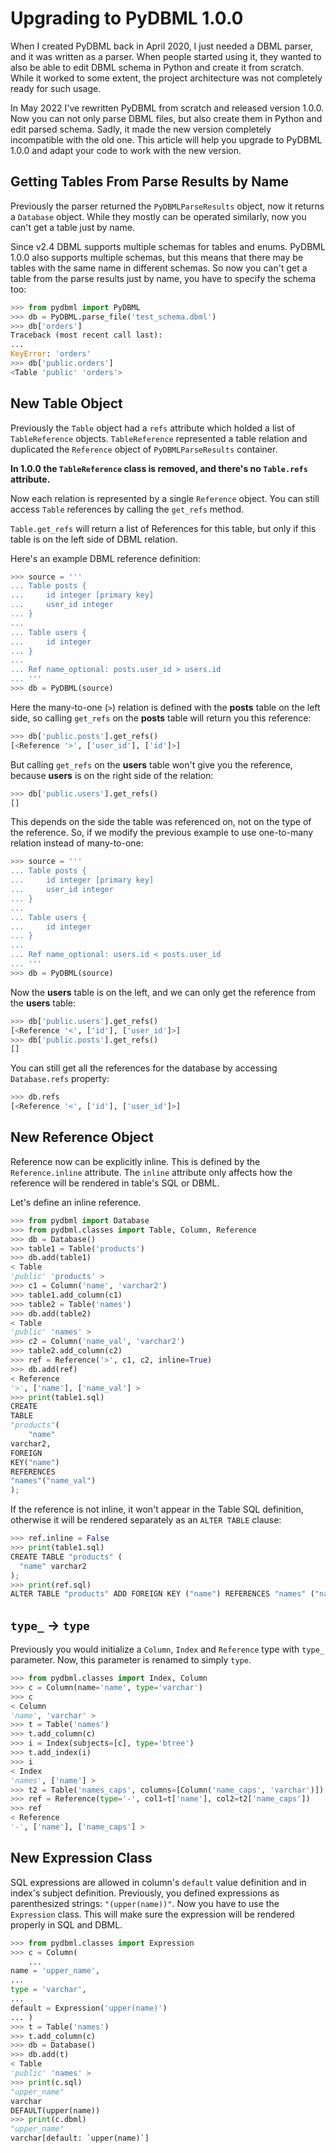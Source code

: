 # Upgrading to PyDBML 1.0.0

When I created PyDBML back in April 2020, I just needed a DBML parser, and it was written as a parser. When people started using it, they wanted to also be able to edit DBML schema in Python and create it from scratch. While it worked to some extent, the project architecture was not completely ready for such usage.

In May 2022 I've rewritten PyDBML from scratch and released version 1.0.0. Now you can not only parse DBML files, but also create them in Python and edit parsed schema. Sadly, it made the new version completely incompatible with the old one. This article will help you upgrade to PyDBML 1.0.0 and adapt your code to work with the new version.

## Getting Tables From Parse Results by Name

Previously the parser returned the `PyDBMLParseResults` object, now it returns a `Database` object. While they mostly can be operated similarly, now you can't get a table just by name.

Since v2.4 DBML supports multiple schemas for tables and enums. PyDBML 1.0.0 also supports multiple schemas, but this means that there may be tables with the same name in different schemas. So now you can't get a table from the parse results just by name, you have to specify the schema too:

```python
>>> from pydbml import PyDBML
>>> db = PyDBML.parse_file('test_schema.dbml')
>>> db['orders']
Traceback (most recent call last):
...
KeyError: 'orders'
>>> db['public.orders']
<Table 'public' 'orders'>

```

## New Table Object

Previously the `Table` object had a `refs` attribute which holded a list of `TableReference` objects. `TableReference` represented a table relation and duplicated the `Reference` object of `PyDBMLParseResults` container.

**In 1.0.0 the `TableReference` class is removed, and there's no `Table.refs` attribute.**

Now each relation is represented by a single `Reference` object. You can still access `Table` references by calling the `get_refs` method.

`Table.get_refs` will return a list of References for this table, but only if this table is on the left side of DBML relation.

Here's an example DBML reference definition:

```python
>>> source = '''
... Table posts {
...     id integer [primary key]
...     user_id integer
... }
... 
... Table users {
...     id integer
... }
... 
... Ref name_optional: posts.user_id > users.id
... '''
>>> db = PyDBML(source)

```

Here the many-to-one (`>`) relation is defined with the **posts** table on the left side, so calling `get_refs` on the **posts** table will return you this reference:

```python
>>> db['public.posts'].get_refs()
[<Reference '>', ['user_id'], ['id']>]

```

But calling `get_refs` on the **users** table won't give you the reference, because **users** is on the right side of the relation:

```python
>>> db['public.users'].get_refs()
[]

```

This depends on the side the table was referenced on, not on the type of the reference. So, if we modify the previous example to use one-to-many relation instead of many-to-one:

```python
>>> source = '''
... Table posts {
...     id integer [primary key]
...     user_id integer
... }
... 
... Table users {
...     id integer
... }
... 
... Ref name_optional: users.id < posts.user_id
... '''
>>> db = PyDBML(source)

```

Now the **users** table is on the left, and we can only get the reference from the **users** table:

```python
>>> db['public.users'].get_refs()
[<Reference '<', ['id'], ['user_id']>]
>>> db['public.posts'].get_refs()
[]

```

You can still get all the references for the database by accessing `Database.refs` property:

```python
>>> db.refs
[<Reference '<', ['id'], ['user_id']>]

```

## New Reference Object

Reference now can be explicitly inline. This is defined by the `Reference.inline` attribute. The `inline` attribute only affects how the reference will be rendered in table's SQL or DBML.

Let's define an inline reference.

```python
>>> from pydbml import Database
>>> from pydbml.classes import Table, Column, Reference
>>> db = Database()
>>> table1 = Table('products')
>>> db.add(table1)
< Table
'public' 'products' >
>>> c1 = Column('name', 'varchar2')
>>> table1.add_column(c1)
>>> table2 = Table('names')
>>> db.add(table2)
< Table
'public' 'names' >
>>> c2 = Column('name_val', 'varchar2')
>>> table2.add_column(c2)
>>> ref = Reference('>', c1, c2, inline=True)
>>> db.add(ref)
< Reference
'>', ['name'], ['name_val'] >
>>> print(table1.sql)
CREATE
TABLE
"products"(
    "name"
varchar2,
FOREIGN
KEY("name")
REFERENCES
"names"("name_val")
);

```

If the reference is not inline, it won't appear in the Table SQL definition, otherwise it will be rendered separately as an `ALTER TABLE` clause:

```python
>>> ref.inline = False
>>> print(table1.sql)
CREATE TABLE "products" (
  "name" varchar2
);
>>> print(ref.sql)
ALTER TABLE "products" ADD FOREIGN KEY ("name") REFERENCES "names" ("name_val");

```

## `type_` -> `type`

Previously you would initialize a `Column`, `Index` and `Reference` type with `type_` parameter. Now, this parameter is renamed to simply `type`.

```python
>>> from pydbml.classes import Index, Column
>>> c = Column(name='name', type='varchar')
>>> c
< Column
'name', 'varchar' >
>>> t = Table('names')
>>> t.add_column(c)
>>> i = Index(subjects=[c], type='btree')
>>> t.add_index(i)
>>> i
< Index
'names', ['name'] >
>>> t2 = Table('names_caps', columns=[Column('name_caps', 'varchar')])
>>> ref = Reference(type='-', col1=t['name'], col2=t2['name_caps'])
>>> ref
< Reference
'-', ['name'], ['name_caps'] >

```

## New Expression Class

SQL expressions are allowed in column's `default` value definition and in index's subject definition. Previously, you defined expressions as parenthesized strings: `"(upper(name))"`. Now you have to use the `Expression` class. This will make sure the expression will be rendered properly in SQL and DBML.

```python
>>> from pydbml.classes import Expression
>>> c = Column(
    ...
name = 'upper_name',
...
type = 'varchar',
...
default = Expression('upper(name)')
... )
>>> t = Table('names')
>>> t.add_column(c)
>>> db = Database()
>>> db.add(t)
< Table
'public' 'names' >
>>> print(c.sql)
"upper_name"
varchar
DEFAULT(upper(name))
>>> print(c.dbml)
"upper_name"
varchar[default: `upper(name)`]

```
